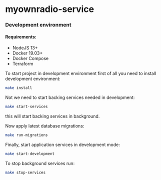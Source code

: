# myownradio-service

### Development environment
#### Requirements:
* NodeJS 13+
* Docker 19.03+
* Docker Compose
* Terraform

To start project in development environment first of all you need to install development environment:
```bash
make install
```

Not we need to start backing services needed in development:
```bash
make start-services
```
this will start backing services in background.

Now apply latest database migrations:
```bash
make run-migrations
```

Finally, start application services in development mode:
```bash
make start-development
```

To stop background services run:
```bash
make stop-services
```
